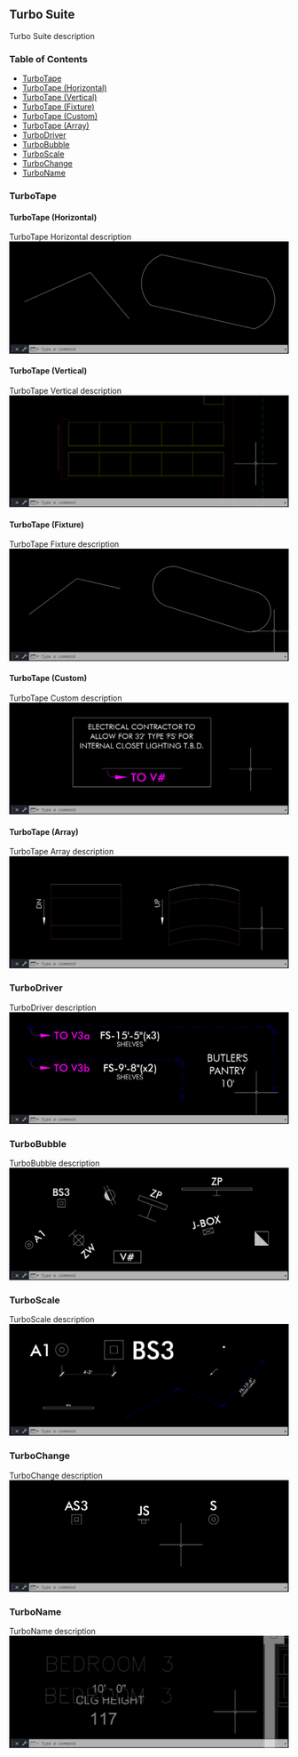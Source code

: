 ## Turbo Suite

Turbo Suite description


### Table of Contents

- [TurboTape](#turbotape)
-    [TurboTape (Horizontal)](#turbotape-(horizontal))
- [TurboTape (Vertical)](#turbotape-(vertical))
- [TurboTape (Fixture)](#turbotape-(fixture))
- [TurboTape (Custom)](#turbotape-(custom))
- [TurboTape (Array)](#turbotape-(array))
- [TurboDriver](#turbodriver)
- [TurboBubble](#turbobubble)
- [TurboScale](#turboscale)
- [TurboChange](#turbochange)
- [TurboName](#turboname)



### TurboTape

#### TurboTape (Horizontal)
TurboTape Horizontal description
![TurboTape Horizontal gif](/GIF/TurboTape(Horizontal).gif)

#### TurboTape (Vertical)
TurboTape Vertical description
![TurboTape Vertical gif](/GIF/TurboTape(Vertical).gif)

#### TurboTape (Fixture)
TurboTape Fixture description
![TurboTape Fixture gif](/GIF/TurboTape(Fixture).gif)

#### TurboTape (Custom)
TurboTape Custom description
![TurboTape Fixture gif](/GIF/TurboTape(Custom).gif)

#### TurboTape (Array)
TurboTape Array description
![TurboTape Array gif](/GIF/TurboTape(Array).gif)

### TurboDriver
TurboDriver description
![TurboDriver gif](/GIF/TurboDriver.gif)

### TurboBubble
TurboBubble description
![TurboBubble gif](/GIF/TurboBubble.gif)

### TurboScale
TurboScale description
![TurboScale gif](/GIF/TurboScale.gif)

### TurboChange
TurboChange description
![TurboChange gif](/GIF/TurboChange.gif)

### TurboName
TurboName description
![TurboName gif](/GIF/TurboName.gif)
